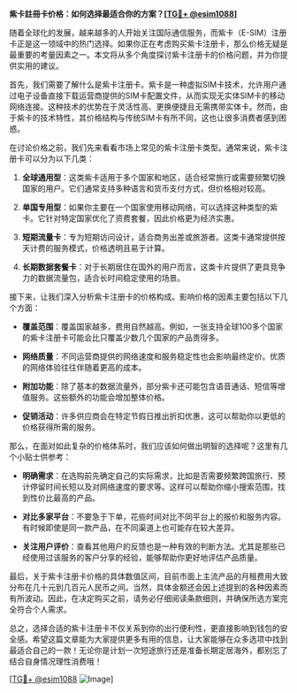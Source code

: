 **紫卡註冊卡价格：如何选择最适合你的方案？[[TG💪+ @esim1088](https://t.me/s/esim1088)]**

随着全球化的发展，越来越多的人开始关注国际通信服务，而紫卡（E-SIM）注册卡正是这一领域中的热门选择。如果你正在考虑购买紫卡注册卡，那么价格无疑是最重要的考量因素之一。本文将从多个角度探讨紫卡注册卡的价格问题，并为你提供实用的建议。

首先，我们需要了解什么是紫卡注册卡。紫卡是一种虚拟SIM卡技术，允许用户通过电子设备直接下载运营商提供的SIM卡配置文件，从而实现无实体SIM卡的移动网络连接。这种技术的优势在于灵活性高、更换便捷且无需携带实体卡。然而，由于紫卡的技术特性，其价格结构与传统SIM卡有所不同，这也让很多消费者感到困惑。

在讨论价格之前，我们先来看看市场上常见的紫卡注册卡类型。通常来说，紫卡注册卡可以分为以下几类：

1. **全球通用型**：这类紫卡适用于多个国家和地区，适合经常旅行或需要频繁切换国家的用户。它们通常支持多种语言和货币支付方式，但价格相对较高。
   
2. **单国专用型**：如果你主要在一个国家使用移动网络，可以选择这种类型的紫卡。它针对特定国家优化了资费套餐，因此价格更为经济实惠。

3. **短期流量卡**：专为短期访问设计，适合商务出差或旅游者。这类卡通常提供按天计费的服务模式，价格透明且易于计算。

4. **长期数据套餐卡**：对于长期居住在国外的用户而言，这类卡片提供了更具竞争力的数据流量包，适合长时间稳定使用的场景。

接下来，让我们深入分析紫卡注册卡的价格构成。影响价格的因素主要包括以下几个方面：

- **覆盖范围**：覆盖国家越多，费用自然越高。例如，一张支持全球100多个国家的紫卡注册卡可能会比只覆盖少数几个国家的产品贵得多。
  
- **网络质量**：不同运营商提供的网络速度和服务稳定性也会影响最终定价。优质的网络体验往往伴随着更高的成本。

- **附加功能**：除了基本的数据流量外，部分紫卡还可能包含语音通话、短信等增值服务。这些额外的功能会增加整体价格。

- **促销活动**：许多供应商会在特定节假日推出折扣优惠，这可以帮助你以更低的价格获得所需的服务。

那么，在面对如此复杂的价格体系时，我们应该如何做出明智的选择呢？这里有几个小贴士供参考：

- **明确需求**：在选购前先确定自己的实际需求，比如是否需要频繁跨国旅行、预计停留时间长短以及对网络速度的要求等。这样可以帮助你缩小搜索范围，找到性价比最高的产品。

- **对比多家平台**：不要急于下单，花些时间对比不同平台上的报价和服务内容。有时候即使是同一款产品，在不同渠道上也可能存在较大差异。

- **关注用户评价**：查看其他用户的反馈也是一种有效的判断方法。尤其是那些已经使用过该服务的客户分享的经验，能够帮助你更好地评估产品质量。

最后，关于紫卡注册卡价格的具体数值区间，目前市面上主流产品的月租费用大致分布在几十元到几百元人民币之间。当然，具体金额还会因上述提到的各种因素而有所波动。因此，在决定购买之前，请务必仔细阅读条款细则，并确保所选方案完全符合个人需求。

总之，选择合适的紫卡注册卡不仅关系到你的出行便利性，更直接影响到钱包的安全感。希望这篇文章能为大家提供更多有用的信息，让大家能够在众多选项中找到最适合自己的一款！无论你是计划一次短途旅行还是准备长期定居海外，都别忘了结合自身情况理性消费哦！

[[TG💪+ @esim1088](https://t.me/s/esim1088) ![Image](https://i.postimg.cc/4NQfJmqS/Snipaste-2025-05-13-00-14-12.png)]